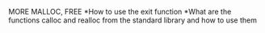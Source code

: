 MORE MALLOC, FREE
*How to use the exit function
*What are the functions calloc and realloc from the standard library and how to use them
